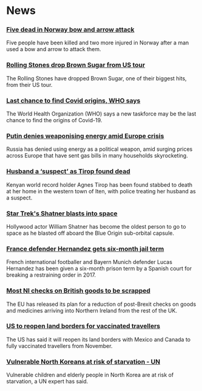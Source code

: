 # News
### [Five dead in Norway bow and arrow attack](https://www.bbc.com/news/world-europe-58906165)
Five people have been killed and two more injured in Norway after a man used a bow and arrow to attack them.
### [Rolling Stones drop Brown Sugar from US tour](https://www.bbc.com/news/entertainment-arts-58896241)
The Rolling Stones have dropped Brown Sugar, one of their biggest hits, from their US tour. 
### [Last chance to find Covid origins, WHO says](https://www.bbc.com/news/health-58905945)
The World Health Organization (WHO) says a new taskforce may be the last chance to find the origins of Covid-19.
### [Putin denies weaponising energy amid Europe crisis](https://www.bbc.com/news/world-europe-58896847)
Russia has denied using energy as a political weapon, amid surging prices across Europe that have sent gas bills in many households skyrocketing.
### [Husband a ‘suspect’ as Tirop found dead](https://www.bbc.com/sport/africa/58896494)
Kenyan world record holder Agnes Tirop has been found stabbed to death at her home in the western town of Iten, with police treating her husband as a suspect.  
### [Star Trek's Shatner blasts into space](https://www.bbc.com/news/science-environment-58885555)
Hollywood actor William Shatner has become the oldest person to go to space as he blasted off aboard the Blue Origin sub-orbital capsule.
### [France defender Hernandez gets six-month jail term](https://www.bbc.com/news/world-europe-58897147)
French international footballer and Bayern Munich defender Lucas Hernandez has been given a six-month prison term by a Spanish court for breaking a restraining order in 2017.
### [Most NI checks on British goods to be scrapped](https://www.bbc.com/news/uk-northern-ireland-58871221)
The EU has released its plan for a reduction of post-Brexit checks on goods and medicines arriving into Northern Ireland from the rest of the UK. 
### [US to reopen land borders for vaccinated travellers](https://www.bbc.com/news/world-us-canada-58893052)
The US has said it will reopen its land borders with Mexico and Canada to fully vaccinated travellers from November. 
### [Vulnerable North Koreans at risk of starvation - UN](https://www.bbc.com/news/world-asia-58901817)
Vulnerable children and elderly people in North Korea are at risk of starvation, a UN expert has said.
